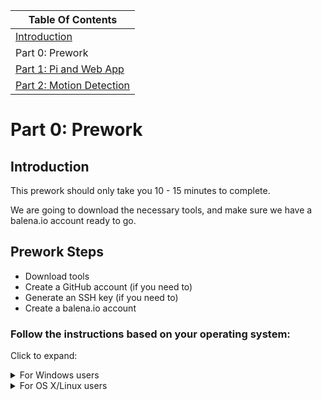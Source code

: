 | Table Of Contents                    |
| ------------------------------------ |
| [Introduction](../README.md)         |
| Part 0: Prework                      |
| [Part 1: Pi and Web App](part1.md)   |
| [Part 2: Motion Detection](part2.md) |

# Part 0: Prework

## Introduction

This prework should only take you 10 - 15 minutes to complete.

We are going to download the necessary tools, and make sure we have a balena.io account ready to go.

## Prework Steps

- Download tools
- Create a GitHub account (if you need to)
- Generate an SSH key (if you need to)
- Create a balena.io account

### Follow the instructions based on your operating system:

Click to expand:

<details><summary>For Windows users</summary>
<p>

### 1. Download necessary tools

1. Download Git for Windows [here](https://gitforwindows.org).

Click through the installation steps. You don't need to change any of the default options.

Open Git Bash if it does not open automatically. (Search for it in the Start Menu, and then double-click to launch).

2. [Download Docker](https://store.docker.com/editions/community/docker-ce-desktop-windows)

Click the link above, and then click "Get Docker".
Docker may ask you to restart your computer or "Allow the application to make changes".
Docker may also ask for "privileged access".

If you have an older Windows version, you may need to install Docker Toolbox. Please follow [the install steps here](https://docs.docker.com/toolbox/toolbox_install_windows/).

3. [Download NodeJS](https://nodejs.org/en/)

Download the option recommended for most users.

4. (Optional) Download a text editor

If you don't already have a text editor downloaded, you'll want one for the workshop. We recommend [Atom](https://atom.io/) or [Sublime Text](https://www.sublimetext.com/). (Either will do).

### 3. Create a GitHub account (if needed)

You will need a GitHub account to complete this workshop.
If you do not have a GitHub account, [sign up for one here](https://github.com/join).

Select "Unlimited Public Repositories" (the free tier), and then proceed through the signup. You can skip most of the steps if you'd like.

**Make sure to verify your account!**
GitHub will send you an email after you sign up prompting you to verify your account. Make sure to click the verification link in the email.

### 4. Generate an SSH key and add it to GitHub (if needed)

We need public-key authentication for this tutorial so we can push code to our Raspberry Pis.

- You can check to see if you have an existing SSH key by running `ls -al ~/.ssh` in your Git Bash terminal. This will list the files in your .ssh directory. Look for a file that looks like `id_rsa.pub`. If you see one, congratulations! You have an public SSH key.

- If you do not have an SSH key or you just created a new GitHub account in Step 1 above, you should create one by running `ssh-keygen` in your terminal. `ssh-keygen` will return output similar to the following:

```
  Generating public/private rsa key pair.
  Enter file in which to save the key:
```

Press enter. You'll then see another prompt:

```
Enter passphrase (empty for no passphrase):
```

You can press enter to proceed without a passphrase, or type in a passphrase and press enter. You'll see a final prompt:

```
Enter same passphrase again:
```

If you left the passphrase empty, press enter. If you entered a passphrase earlier, re-enter it here.

**To add your SSH key to your GitHub account:**

- Run `clip < ~/.ssh/id_rsa.pub` in your terminal to copy it.

(If the `clip` command isn't working, you can run `cat ~/.ssh/id_rsa.pub` instead, which will print your public key to the screen. Copy the key, making sure you copy the entire output, including `ssh-rsa`).

- Go to your GitHub account, click on your profile avatar in the upper right-hand corner, select "Settings", and then click on "SSH and GPG Keys".

- Click "New SSH Key" and then paste what you copied from the terminal into the text box. Add a title. The title can be anything that's a helpful identifier. An example would be something like "work laptop". Once you've decided on a title, click "Add SSH Key" to save the key.

**Helpful Links**

If you're having trouble, here are step-by-step instructions from GitHub:

- [Generate an SSH key](https://help.github.com/articles/generating-a-new-ssh-key-and-adding-it-to-the-ssh-agent/)
- [Add an SSH key to your GitHub account](https://help.github.com/articles/adding-a-new-ssh-key-to-your-github-account/).

### 5. Create a balena.io account

To make deploying code to our Pi easy, we're going to use a service called balena.io.

1. Sign up for an account at [dashboard.balena-cloud.com](https://dashboard.balena-cloud.com/).

Ideally, use your GitHub account for authentication. This will make the next step very easy.

2. Add your SSH keys to balena.io.

[Click here](https://dashboard.balena-cloud.com/preferences/sshkeys) to add your SSH keys to the balena.io dashboard. Either select "Import from GitHub" (if you authenticated with GitHub), or enter your public SSH key manually. If you are entering your key manually, you can paste the key you copied in the earlier step, or use `cat ~/.ssh/id_rsa.pub` in the terminal to print the key to the screen. Make sure you copy the whole thing, including `ssh-rsa`.

**If you've finished this step, you're done with the prework!**

[Take me to Part 1!](part1.md)

</p>
</details>

<details><summary>For OS X/Linux users</summary>
<p>

### 1. Download tools

1. [Download Docker](https://www.docker.com/community-edition)

Click the link above, and then scroll down until you see "Download Docker Community Edition".
Download the right option for your computer, and then follow the installation process.

Note: Docker may ask you to restart your computer or "Allow the application to make changes".

2. [Download NodeJS](https://nodejs.org/en/)

Download the option recommended for most users.

3. (Optional) Download a text editor

If you don't already have a text editor downloaded, you'll want one for the workshop. We recommend [Atom](https://atom.io/) or [Sublime Text](https://www.sublimetext.com/). (Either will do).

### 2. Create a GitHub account (if needed)

You will need a GitHub account to complete this workshop.
If you do not have a GitHub account, [sign up for one here](https://github.com/join).

Select "Unlimited Public Repositories" (the free tier), and then proceed through the signup. You can skip most of the steps if you'd like.

**Make sure to verify your account!**
GitHub will send you an email after you sign up prompting you to verify your account. Make sure to click the verification link in the email.

### 3. Generate an SSH key and add it to GitHub (if needed)

We need public-key authentication for this tutorial so we can push code to our Raspberry Pis.

- You can check to see if you have an existing SSH key by running `ls -al ~/.ssh` in your terminal. This will list the files in your .ssh directory. Look for a file that looks like `id_rsa.pub`. If you see one, congratulations! You have an public SSH key.

- If you do not have an SSH key or you just created a new GitHub account in Step 1 above, you should create one by running `ssh-keygen` in your terminal. `ssh-keygen` will return output similar to the following:

```
  Generating public/private rsa key pair.
  Enter file in which to save the key:
```

Press enter. You'll then see another prompt:

```
Enter passphrase (empty for no passphrase):
```

You can press enter to proceed without a passphrase, or type in a passphrase and press enter. You'll see a final prompt:

```
Enter same passphrase again:
```

If you left the passphrase empty, press enter. If you entered a passphrase earlier, re-enter it here.

**To add your SSH key to your GitHub account:**

- Run `cat ~/.ssh/id_rsa.pub` in your terminal, which will output the key to the terminal.
- Copy the output. Make sure you copy the entire output, including `ssh-rsa`.
- Go to your GitHub account, click on your profile avatar in the upper right-hand corner, select "Settings", and then click on "SSH and GPG Keys".
- Click "New SSH Key" and then paste what you copied from the terminal into the text box. Add a title. The title can be anything that's a helpful identifier. An example would be something like "work laptop". Once you've decided on a title, click "Add SSH Key" to save the key.

**Helpful Links**

If you're having trouble, here are step-by-step instructions from GitHub:

- [Generate an SSH key](https://help.github.com/articles/generating-a-new-ssh-key-and-adding-it-to-the-ssh-agent/)
- [Add an SSH key to your GitHub account](https://help.github.com/articles/adding-a-new-ssh-key-to-your-github-account/).

### 4. Create a balena.io staging account

To make deploying code to our Pi easy, we're going to use a service called balena.io.

1. Sign up for an account at [dashboard.balenastaging.io](https://dashboard.balenap-cloud.com/).

Ideally, use your GitHub account for authentication. This will make the next step very easy.

2. Add your SSH keys to balena.io.

Navigate to the ["Preferences" page in the balena.io dashboard](https://dashboard.balena-cloud.com/preferences/sshkeys) to add your SSH keys. Either select "Import from GitHub" (if you authenticated with GitHub), or enter your public SSH key manually. If you are entering your key manually, you can paste the key you copied in the earlier step, or use `cat ~/.ssh/id_rsa.pub` in the terminal to print the key to the screen. Make sure you copy the whole thing, including `ssh-rsa`.

**If you've finished this step, you're done with the prework!**

[Take me to Part 1!](part1.md)

</p>
</details>
